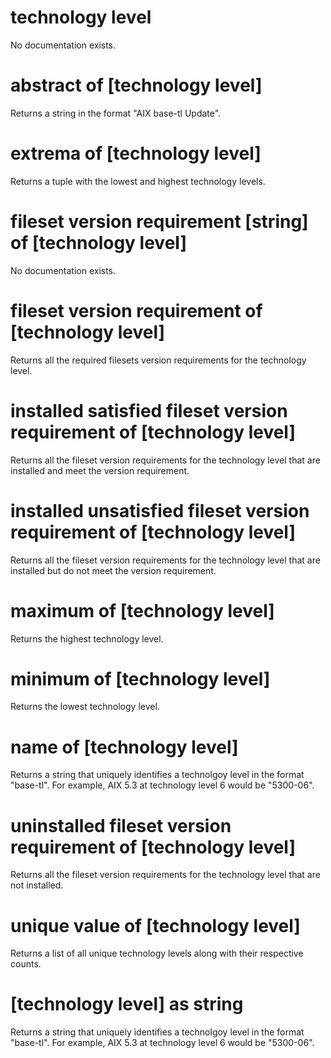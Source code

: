 # technology level

No documentation exists.

# abstract of [technology level]

Returns a string in the format &quot;AIX base-tl Update&quot;.

# extrema of [technology level]

Returns a tuple with the lowest and highest technology levels.

# fileset version requirement [string] of [technology level]

No documentation exists.

# fileset version requirement of [technology level]

Returns all the required filesets version requirements for the technology level.

# installed satisfied fileset version requirement of [technology level]

Returns all the fileset version requirements for the technology level that are installed and meet the version requirement.

# installed unsatisfied fileset version requirement of [technology level]

Returns all the fileset version requirements for the technology level that are installed but do not meet the version requirement.

# maximum of [technology level]

Returns the highest technology level.

# minimum of [technology level]

Returns the lowest technology level.

# name of [technology level]

Returns a string that uniquely identifies a technolgoy level in the format &quot;base-tl&quot;. For example, AIX 5.3 at technology level 6 would be &quot;5300-06&quot;.

# uninstalled fileset version requirement of [technology level]

Returns all the fileset version requirements for the technology level that are not installed.

# unique value of [technology level]

Returns a list of all unique technology levels along with their respective counts.

# [technology level] as string

Returns a string that uniquely identifies a technolgoy level in the format &quot;base-tl&quot;. For example, AIX 5.3 at technology level 6 would be &quot;5300-06&quot;.
